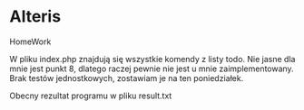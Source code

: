 # Alteris
HomeWork

W pliku index.php znajdują się wszystkie komendy z listy todo.
Nie jasne dla mnie jest punkt 8, dlatego raczej pewnie nie jest u mnie zaimplementowany.
Brak testów jednostkowych, zostawiam je na ten poniedziałek.


Obecny rezultat programu w pliku result.txt

